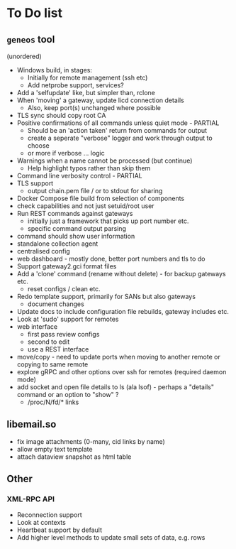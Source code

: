 # To Do list

## `geneos` tool

(unordered)

* Windows build, in stages:
  * Initially for remote management (ssh etc)
  * Add netprobe support, services?
* Add a 'selfupdate' like, but simpler than, rclone
* When 'moving' a gateway, update licd connection details
  * Also, keep port(s) unchanged where possible
* TLS sync should copy root CA
* Positive confirmations of all commands unless quiet mode - PARTIAL
  * Should be an 'action taken' return from commands for output
  * create a seperate "verbose" logger and work through output to choose
  * or more if verbose ... logic
* Warnings when a name cannot be processed (but continue)
  * Help highlight typos rather than skip them
* Command line verbosity control - PARTIAL
* TLS support
  * output chain.pem file / or to stdout for sharing
* Docker Compose file build from selection of components
* check capabilities and not just setuid/root user
* Run REST commands against gateways
  * initially just a framework that picks up port number etc.
  * specific command output parsing
* command should show user information
* standalone collection agent
* centralised config
* web dashboard - mostly done, better port numbers and tls to do
* Support gateway2.gci format files
* Add a 'clone' command (rename without delete) - for backup gateways etc.
  * reset configs / clean etc.
* Redo template support, primarily for SANs but also gateways
  * document changes
* Update docs to include configuration file rebuilds, gateway includes etc.
* Look at 'sudo' support for remotes
* web interface
  * first pass review configs
  * second to edit
  * use a REST interface
* move/copy - need to update ports when moving to another remote or copying to same remote
* explore gRPC and other options over ssh for remotes (required daemon mode)
* add socket and open file details to ls (ala lsof) - perhaps a "details" command or an option to "show" ?
  * /proc/N/fd/* links

## libemail.so

* fix image attachments (0-many, cid links by name)
* allow empty text template
* attach dataview snapshot as html table

## Other

### XML-RPC API

* Reconnection support
* Look at contexts
* Heartbeat support by default
* Add higher level methods to update small sets of data, e.g. rows
